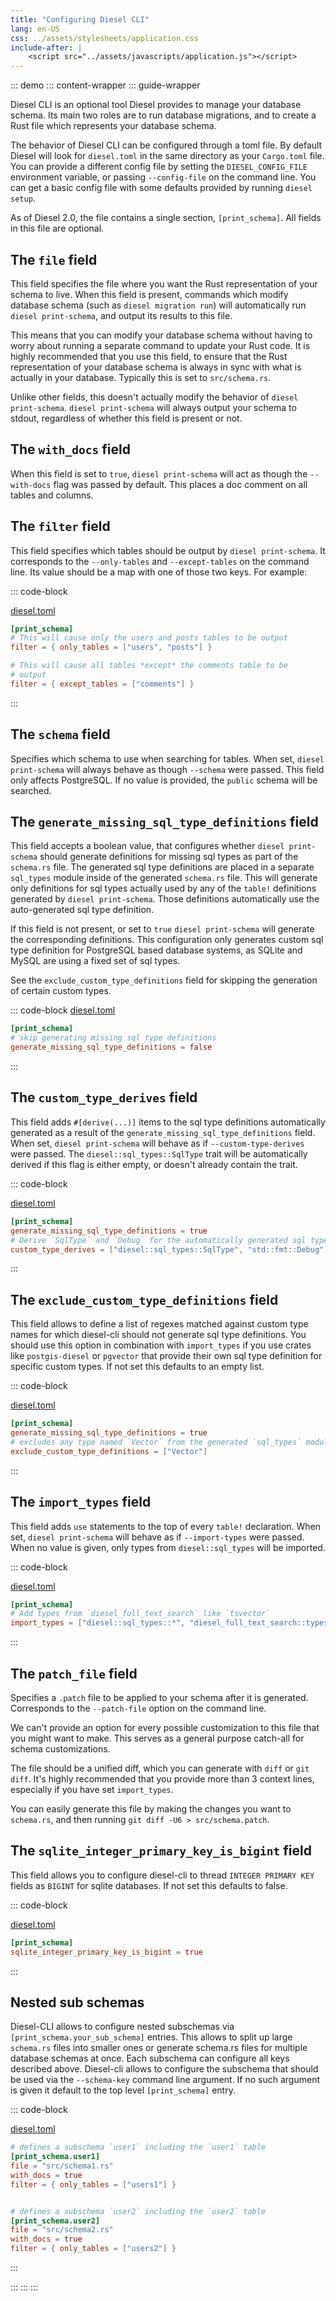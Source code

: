 ```yaml
---
title: "Configuring Diesel CLI"
lang: en-US
css: ../assets/stylesheets/application.css
include-after: |
    <script src="../assets/javascripts/application.js"></script>
---
```


::: demo
::: content-wrapper
::: guide-wrapper

Diesel CLI is an optional tool Diesel provides to manage your
database schema. Its main two roles are to run database
migrations, and to create a Rust file which represents your
database schema.

The behavior of Diesel CLI can be configured through a toml file. By
default Diesel will look for `diesel.toml` in the same directory as
your `Cargo.toml` file. You can provide a different config file by
setting the `DIESEL_CONFIG_FILE` environment variable, or passing
`--config-file` on the command line. You can get a basic config file
with some defaults provided by running `diesel setup`.

As of Diesel 2.0, the file contains a single section,
`[print_schema]`. All fields in this file are optional.

## The `file` field

This field specifies the file where you want the Rust representation
of your schema to live. When this field is present, commands which
modify database schema (such as `diesel migration run`) will
automatically run `diesel print-schema`, and output its results to
this file.

This means that you can modify your database schema without having to
worry about running a separate command to update your Rust code. It is
highly recommended that you use this field, to ensure that the Rust
representation of your database schema is always in sync with what is
actually in your database. Typically this is set to `src/schema.rs`.

Unlike other fields, this doesn't actually modify the behavior of
`diesel print-schema`. `diesel print-schema` will always output your
schema to stdout, regardless of whether this field is present or not.

## The `with_docs` field

When this field is set to `true`, `diesel print-schema` will act as
though the `--with-docs` flag was passed by default. This places a doc
comment on all tables and columns.

## The `filter` field

This field specifies which tables should be output by `diesel
print-schema`. It corresponds to the `--only-tables` and
`--except-tables` on the command line. Its value should be a map with
one of those two keys. For example:

::: code-block

[diesel.toml]()

```toml
[print_schema]
# This will cause only the users and posts tables to be output
filter = { only_tables = ["users", "posts"] }

# This will cause all tables *except* the comments table to be
# output
filter = { except_tables = ["comments"] }
```

:::

## The `schema` field

Specifies which schema to use when searching for tables. When set,
`diesel print-schema` will always behave as though `--schema` were
passed. This field only affects PostgreSQL. If no value is provided,
the `public` schema will be searched.

## The `generate_missing_sql_type_definitions` field

This field accepts a boolean value, that configures whether `diesel print-schema`
should generate definitions for missing sql types as part of the `schema.rs` file.
The generated sql type definitions are placed in a separate `sql_types` module inside
of the generated `schema.rs` file. This will generate only definitions for sql types actually
used by any of the `table!` definitions generated by `diesel print-schema`. Those definitions
automatically use the auto-generated sql type definition.

If this field is not present, or set to `true`
`diesel print-schema` will generate the corresponding definitions. This configuration
only generates custom sql type definition for PostgreSQL based database systems, as
SQLite and MySQL are using a fixed set of sql types.

See the `exclude_custom_type_definitions` field for skipping the generation of certain custom types.

::: code-block
[diesel.toml]()

```toml
[print_schema]
# skip generating missing sql type definitions
generate_missing_sql_type_definitions = false
```

:::

## The `custom_type_derives` field

This field adds `#[derive(...)]` items to the sql type definitions
automatically generated as a result of the
`generate_missing_sql_type_definitions` field.
When set, `diesel print-schema` will behave as if `--custom-type-derives`
were passed. The `diesel::sql_types::SqlType` trait will be automatically
derived if this flag is either empty, or doesn't already contain the trait.

::: code-block

[diesel.toml]()

```toml
[print_schema]
generate_missing_sql_type_definitions = true
# Derive `SqlType` and `Debug` for the automatically generated sql type definitions
custom_type_derives = ["diesel::sql_types::SqlType", "std::fmt::Debug"]
```

:::

## The `exclude_custom_type_definitions` field

This field allows to define a list of regexes matched against custom type names for which diesel-cli should not generate sql type definitions. You should use this option in combination with `import_types` if you use crates like `postgis-diesel` or `pgvector` that provide their own sql type definition for specific custom types. If not set this defaults to an empty list.

::: code-block

[diesel.toml]()

```toml
[print_schema]
generate_missing_sql_type_definitions = true
# excludes any type named `Vector` from the generated `sql_types` module
exclude_custom_type_definitions = ["Vector"]
```

:::
## The `import_types` field

This field adds `use` statements to the top of every `table!`
declaration. When set, `diesel print-schema` will behave as if
`--import-types` were passed. When no value is given, only types from
`diesel::sql_types` will be imported.

::: code-block

[diesel.toml]()

```toml
[print_schema]
# Add types from `diesel_full_text_search` like `tsvector`
import_types = ["diesel::sql_types::*", "diesel_full_text_search::types::*"]
```

:::

## The `patch_file` field

Specifies a `.patch` file to be applied to your schema after it is
generated. Corresponds to the `--patch-file` option on the command
line.

We can't provide an option for every possible customization to this
file that you might want to make. This serves as a general purpose
catch-all for schema customizations.

The file should be a unified diff, which you can generate with `diff`
or `git diff`. It's highly recommended that you provide more than 3
context lines, especially if you have set `import_types`.

You can easily generate this file by making the changes you want to
`schema.rs`, and then running `git diff -U6 > src/schema.patch`.


## The `sqlite_integer_primary_key_is_bigint` field

This field allows you to configure diesel-cli to thread `INTEGER PRIMARY KEY` fields as `BIGINT` for sqlite databases. If not set this defaults to false.

::: code-block

[diesel.toml]()

```toml
[print_schema]
sqlite_integer_primary_key_is_bigint = true
```
:::

## Nested sub schemas

Diesel-CLI allows to configure nested subschemas via `[print_schema.your_sub_schema]` entries. This allows to split up large `schema.rs` files into smaller ones or generate schema.rs files for multiple database schemas at once. Each subschema can configure all keys described above. Diesel-cli allows to configure the subschema that should be used via the `--schema-key` command line argument. If no such argument is given it default to the top level `[print_schema]` entry.

::: code-block

[diesel.toml]()

```toml
# defines a subschema `user1` including the `user1` table
[print_schema.user1]
file = "src/schema1.rs"
with_docs = true
filter = { only_tables = ["users1"] }


# defines a subschema `user2` including the `user2` table
[print_schema.user2]
file = "src/schema2.rs"
with_docs = true
filter = { only_tables = ["users2"] }
```


:::

:::
:::
:::
